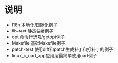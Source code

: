 # 说明

* l18n 本地化/国际化例子
* lib-test 静态链接例子
* opt 命令行选项/getopt例子
* Makefile 基础Makefile例子
* patch-test 使用diff和patch生成补丁和打补丁的例子
* linux_c_uart_app应用层最简单使用uart例子
